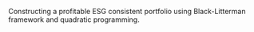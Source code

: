 Constructing a profitable ESG consistent portfolio using Black-Litterman framework and quadratic programming.
